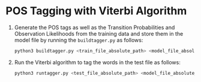 # POS Tagging with Viterbi Algorithm

1. Generate the POS tags as well as the Transition Probabilities and Observation 
   Likelihoods from the training data and store them in the model file
   by running the `buildtagger.py` as follows:
   ```bash
   python3 buildtagger.py <train_file_absolute_path> <model_file_absolute_path>
   ```

2. Run the Viterbi algorithm to tag the words in the test file as follows:
   ```bash
   python3 runtagger.py <test_file_absolute_path> <model_file_absolute_path> <output_file_absolute_path>
   ```